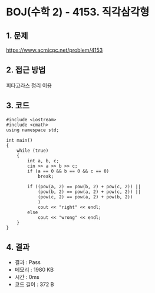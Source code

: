 # BOJ(수학 2) - 4153. 직각삼각형

## 1. 문제  
https://www.acmicpc.net/problem/4153
## 2. 접근 방법  
피타고라스 정리 이용
## 3. 코드  
```
#include <iostream>
#include <cmath>
using namespace std;

int main()
{
	while (true)
	{
		int a, b, c;
		cin >> a >> b >> c;
		if (a == 0 && b == 0 && c == 0)
			break;

		if ((pow(a, 2) == pow(b, 2) + pow(c, 2)) ||
			(pow(b, 2) == pow(a, 2) + pow(c, 2)) ||
			(pow(c, 2) == pow(a, 2) + pow(b, 2))
			)
			cout << "right" << endl;
		else
			cout << "wrong" << endl;
	}
}
```
## 4. 결과
- 결과 : Pass
- 메모리 : 1980 KB
- 시간 : 0ms
- 코드 길이 : 372 B